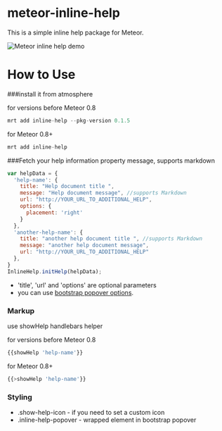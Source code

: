 meteor-inline-help
==================

This is a simple inline help package for Meteor. 

![Meteor inline help demo](http://i.imgur.com/BE41CYB.gif "Meteor inline help demo")



How to Use
=========
###install it from atmosphere

for versions before Meteor 0.8
```javascript
mrt add inline-help --pkg-version 0.1.5
```
for Meteor 0.8+
```javascript 
mrt add inline-help
```

###Fetch your help information
property message, supports markdown

```javascript 
var helpData = {
  'help-name': {
    title: "Help document title ",
    message: "Help document message", //supports Markdown
    url: "http://YOUR_URL_TO_ADDITIONAL_HELP",
    options: {
      placement: 'right'
    }
  },
  'another-help-name': {
    title: "another help document title ", //supports Markdown
    message: "another help document message",
    url: "http://YOUR_URL_TO_ADDITIONAL_HELP"
  },
}
InlineHelp.initHelp(helpData); 
```
* 'title', 'url' and 'options' are optional parameters 
* you can use [bootstrap popover options](http://getbootstrap.com/javascript/#popovers).  


### Markup
use showHelp handlebars helper 

for versions before Meteor 0.8
```javascript 
{{showHelp 'help-name'}}
```
for Meteor 0.8+
```javascript 
{{>showHelp 'help-name'}}
```


### Styling
* .show-help-icon - if you need to set a custom icon
* .inline-help-popover - wrapped element in bootstrap popover


